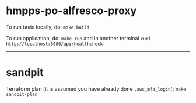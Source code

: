 # hmpps-po-alfresco-proxy

To run tests locally, do: `make build`

To run application, do: `make run` and in another terminal `curl http://localhost:8080/api/healthcheck`

---

# sandpit

Terraform plan (it is assumed you have already done `.aws_mfa_login`): `make sandpit-plan`